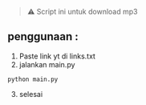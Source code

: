 > ⚠️ Script ini untuk download mp3

## penggunaan : 
1. Paste link yt di links.txt
2. jalankan main.py
```
python main.py
```
3. selesai
